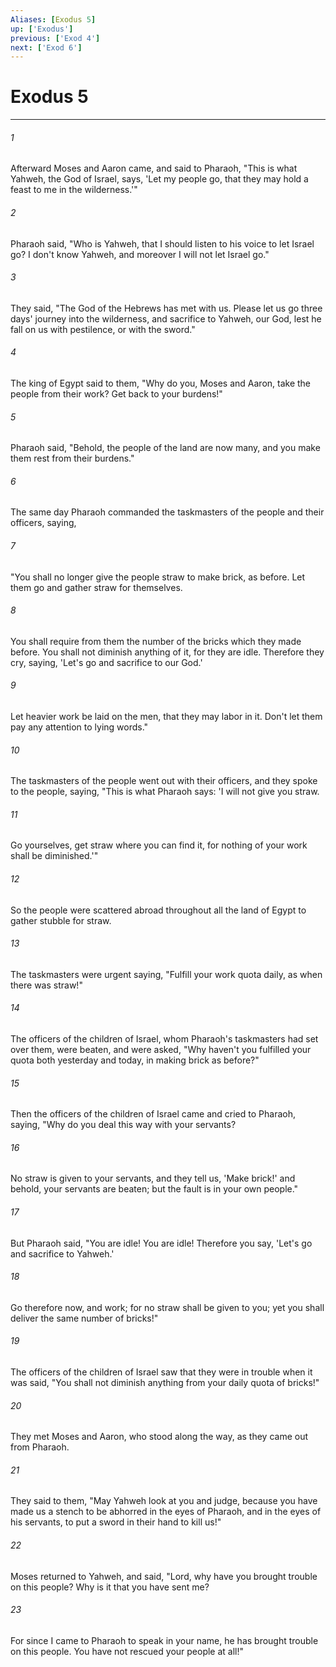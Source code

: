 ```yaml
---
Aliases: [Exodus 5]
up: ['Exodus']
previous: ['Exod 4']
next: ['Exod 6']
---
```

# Exodus 5
***





###### 1 

Afterward Moses and Aaron came, and said to Pharaoh, "This is what Yahweh, the God of Israel, says, 'Let my people go, that they may hold a feast to me in the wilderness.'" 



###### 2 

Pharaoh said, "Who is Yahweh, that I should listen to his voice to let Israel go? I don't know Yahweh, and moreover I will not let Israel go." 



###### 3 

They said, "The God of the Hebrews has met with us. Please let us go three days' journey into the wilderness, and sacrifice to Yahweh, our God, lest he fall on us with pestilence, or with the sword." 



###### 4 

The king of Egypt said to them, "Why do you, Moses and Aaron, take the people from their work? Get back to your burdens!" 



###### 5 

Pharaoh said, "Behold, the people of the land are now many, and you make them rest from their burdens." 



###### 6 

The same day Pharaoh commanded the taskmasters of the people and their officers, saying, 



###### 7 

"You shall no longer give the people straw to make brick, as before. Let them go and gather straw for themselves. 



###### 8 

You shall require from them the number of the bricks which they made before. You shall not diminish anything of it, for they are idle. Therefore they cry, saying, 'Let's go and sacrifice to our God.' 



###### 9 

Let heavier work be laid on the men, that they may labor in it. Don't let them pay any attention to lying words." 



###### 10 

The taskmasters of the people went out with their officers, and they spoke to the people, saying, "This is what Pharaoh says: 'I will not give you straw. 



###### 11 

Go yourselves, get straw where you can find it, for nothing of your work shall be diminished.'" 



###### 12 

So the people were scattered abroad throughout all the land of Egypt to gather stubble for straw. 



###### 13 

The taskmasters were urgent saying, "Fulfill your work quota daily, as when there was straw!" 



###### 14 

The officers of the children of Israel, whom Pharaoh's taskmasters had set over them, were beaten, and were asked, "Why haven't you fulfilled your quota both yesterday and today, in making brick as before?" 



###### 15 

Then the officers of the children of Israel came and cried to Pharaoh, saying, "Why do you deal this way with your servants? 



###### 16 

No straw is given to your servants, and they tell us, 'Make brick!' and behold, your servants are beaten; but the fault is in your own people." 



###### 17 

But Pharaoh said, "You are idle! You are idle! Therefore you say, 'Let's go and sacrifice to Yahweh.' 



###### 18 

Go therefore now, and work; for no straw shall be given to you; yet you shall deliver the same number of bricks!" 



###### 19 

The officers of the children of Israel saw that they were in trouble when it was said, "You shall not diminish anything from your daily quota of bricks!" 



###### 20 

They met Moses and Aaron, who stood along the way, as they came out from Pharaoh. 



###### 21 

They said to them, "May Yahweh look at you and judge, because you have made us a stench to be abhorred in the eyes of Pharaoh, and in the eyes of his servants, to put a sword in their hand to kill us!" 



###### 22 

Moses returned to Yahweh, and said, "Lord, why have you brought trouble on this people? Why is it that you have sent me? 



###### 23 

For since I came to Pharaoh to speak in your name, he has brought trouble on this people. You have not rescued your people at all!"
